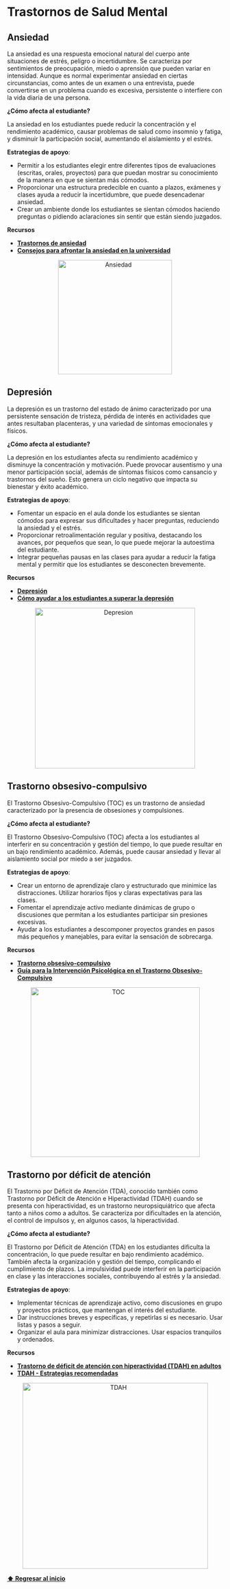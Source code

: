 # Trastornos de Salud Mental

## Ansiedad
La ansiedad es una respuesta emocional natural del cuerpo ante situaciones de estrés, peligro o incertidumbre. Se caracteriza por sentimientos de preocupación, miedo o aprensión que pueden variar en intensidad. Aunque es normal experimentar ansiedad en ciertas circunstancias, como antes de un examen o una entrevista, puede convertirse en un problema cuando es excesiva, persistente o interfiere con la vida diaria de una persona.

**¿Cómo afecta al estudiante?**

La ansiedad en los estudiantes puede reducir la concentración y el rendimiento académico, causar problemas de salud como insomnio y fatiga, y disminuir la participación social, aumentando el aislamiento y el estrés.

**Estrategias de apoyo**:
- Permitir a los estudiantes elegir entre diferentes tipos de evaluaciones (escritas, orales, proyectos) para que puedan mostrar su conocimiento de la manera en que se sientan más cómodos.
- Proporcionar una estructura predecible en cuanto a plazos, exámenes y clases ayuda a reducir la incertidumbre, que puede desencadenar ansiedad.
- Crear un ambiente donde los estudiantes se sientan cómodos haciendo preguntas o pidiendo aclaraciones sin sentir que están siendo juzgados.

**Recursos**
- **[Trastornos de ansiedad](https://www.who.int/es/news-room/fact-sheets/detail/anxiety-disorders)**
- **[Consejos para afrontar la ansiedad en la universidad](https://www.insuco.edu.mx/5-consejos-para-afrontar-la-ansiedad-en-la-universidad.html#:~:text=Establece%20una%20rutina%20equilibrada%2C%20practica,universitarios%20con%20confianza%20y%20calma!)**

<p align="center">
<img width="266" alt="Ansiedad" src="https://github.com/user-attachments/assets/c65fdad4-77e9-47d4-b459-ae6c86edbf99">
</p>

## Depresión
La depresión es un trastorno del estado de ánimo caracterizado por una persistente sensación de tristeza, pérdida de interés en actividades que antes resultaban placenteras, y una variedad de síntomas emocionales y físicos.

**¿Cómo afecta al estudiante?**

La depresión en los estudiantes afecta su rendimiento académico y disminuye la concentración y motivación. Puede provocar ausentismo y una menor participación social, además de síntomas físicos como cansancio y trastornos del sueño. Esto genera un ciclo negativo que impacta su bienestar y éxito académico.

**Estrategias de apoyo**:
- Fomentar un espacio en el aula donde los estudiantes se sientan cómodos para expresar sus dificultades y hacer preguntas, reduciendo la ansiedad y el estrés.
- Proporcionar retroalimentación regular y positiva, destacando los avances, por pequeños que sean, lo que puede mejorar la autoestima del estudiante.
- Integrar pequeñas pausas en las clases para ayudar a reducir la fatiga mental y permitir que los estudiantes se desconecten brevemente.

**Recursos**
- **[Depresión](https://www.mayoclinic.org/es/diseases-conditions/depression/symptoms-causes/syc-20356007)**
- **[Cómo ayudar a los estudiantes a superar la depresión](https://agentetutor.ai/blog/como-ayudar-a-los-estudiantes-a-superar-la-depresion)**

<p align="center">
<img width="374" alt="Depresion" src="https://github.com/user-attachments/assets/f991f710-6db2-418a-8a46-3303e69b461a">
</p>

## Trastorno obsesivo-compulsivo
El Trastorno Obsesivo-Compulsivo (TOC) es un trastorno de ansiedad caracterizado por la presencia de obsesiones y compulsiones. 

**¿Cómo afecta al estudiante?**

El Trastorno Obsesivo-Compulsivo (TOC) afecta a los estudiantes al interferir en su concentración y gestión del tiempo, lo que puede resultar en un bajo rendimiento académico. Además, puede causar ansiedad y llevar al aislamiento social por miedo a ser juzgados.

**Estrategias de apoyo**:
- Crear un entorno de aprendizaje claro y estructurado que minimice las distracciones. Utilizar horarios fijos y claras expectativas para las clases.
- Fomentar el aprendizaje activo mediante dinámicas de grupo o discusiones que permitan a los estudiantes participar sin presiones excesivas.
- Ayudar a los estudiantes a descomponer proyectos grandes en pasos más pequeños y manejables, para evitar la sensación de sobrecarga.

**Recursos**
- **[Trastorno obsesivo-compulsivo](https://www.nimh.nih.gov/health/publications/espanol/trastorno-obsesivo-compulsivo)**
- **[Guía para la Intervención Psicológica en el Trastorno Obsesivo-Compulsivo](https://www.uam.es/uam/media/doc/1606899112394/protocolo-toc.pdf)**

<p align="center">
<img width="395" alt="TOC" src="https://github.com/user-attachments/assets/8d396ab9-8b63-4dcf-8c19-9317c51da22b">
</p>

## Trastorno por déficit de atención
El Trastorno por Déficit de Atención (TDA), conocido también como Trastorno por Déficit de Atención e Hiperactividad (TDAH) cuando se presenta con hiperactividad, es un trastorno neuropsiquiátrico que afecta tanto a niños como a adultos. Se caracteriza por dificultades en la atención, el control de impulsos y, en algunos casos, la hiperactividad. 

**¿Cómo afecta al estudiante?**

El Trastorno por Déficit de Atención (TDA) en los estudiantes dificulta la concentración, lo que puede resultar en bajo rendimiento académico. También afecta la organización y gestión del tiempo, complicando el cumplimiento de plazos. La impulsividad puede interferir en la participación en clase y las interacciones sociales, contribuyendo al estrés y la ansiedad.

**Estrategias de apoyo**:
- Implementar técnicas de aprendizaje activo, como discusiones en grupo y proyectos prácticos, que mantengan el interés del estudiante.
- Dar instrucciones breves y específicas, y repetirlas si es necesario. Usar listas y pasos a seguir.
- Organizar el aula para minimizar distracciones. Usar espacios tranquilos y ordenados.

**Recursos**
- **[Trastorno de déficit de atención con hiperactividad (TDAH) en adultos](https://www.mayoclinic.org/es/diseases-conditions/adult-adhd/symptoms-causes/syc-20350878)**
- **[TDAH - Estrategias recomendadas](https://www.aepap.org/sites/default/files/documento/archivos-adjuntos/tdah_-_estrategias_recomendadas.pdf)**

<p align="center">
<img width="433" alt="TDAH" src="https://github.com/user-attachments/assets/9ad668dd-59b1-4633-9ed0-29eec261ef23">
</p>

**[⬆ Regresar al inicio](/README.md)**
